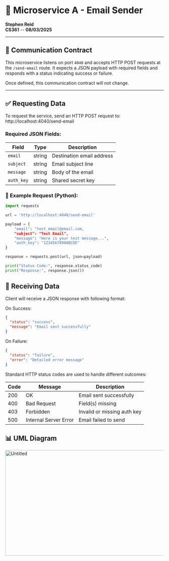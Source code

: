 # 📧 Microservice A - Email Sender
**Stephen Reid**  
**CS361** --
**08/03/2025**

---

## 📜 Communication Contract

This microservice listens on port `4040` and accepts HTTP POST requests at the `/send-email` route. It expects a JSON payload with required fields and responds with a status indicating success or failure.

Once defined, this communication contract will not change.

---

## ✅ Requesting Data

To request the service, send an HTTP POST request to:
http://localhost:4040/send-email

### Required JSON Fields:
| Field     | Type   | Description                  |
|-----------|--------|------------------------------|
| `email`   | string | Destination email address    |
| `subject` | string | Email subject line           |
| `message` | string | Body of the email            |
| `auth_key`| string | Shared secret key            |

### 🔧 Example Request (Python):
```python
import requests

url = 'http://localhost:4040/send-email'

payload = {
    "email": "test_email@email.com,
    "subject": "Test Email",
    "message": "Here is your test message...",
    "auth_key": "1234567890ABCDE"
}

response = requests.post(url, json=payload)

print("Status Code:", response.status_code)
print("Response:", response.json())
```

## 📩 Receiving Data

Client will receive a JSON response with following format:

On Success:
```json
{
  "status": "success",
  "message": "Email sent successfully"
}
```

On Failure:
```json
{
  "status": "failure",
  "error": "Detailed error message"
}
```

Standard HTTP status codes are used to handle different outcomes:


| Code      | Message               | Description                  |
|-----------|-----------------------|------------------------------|
| 200       | OK                    | Email sent successfully      |
| 400       | Bad Request           | Field(s) missing             |
| 403       | Forbidden             | Invalid or missing auth key  |
| 500       | Internal Server Error | Email failed to send         |

## 📊 UML Diagram
<img width="590" height="334" alt="Untitled" src="https://github.com/user-attachments/assets/080cef31-ee10-4e47-aefa-3efbcb8192f0" />


